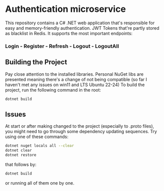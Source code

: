 # Authentication microservice

This repository contains a C# .NET web application that's responsible for easy and memory-friendly authentication. JWT Tokens that're partly stored as blacklist in Redis. It supports the most important endpoints:
### Login - Register - Refresh - Logout - LogoutAll

## Building the Project

Pay close attention to the installed libraries. Personal NuGet libs are presented meaning there's a change of not being compatible (so far I haven't met any issues on win11 and LTS Ubuntu 22-24)
To build the project, run the following command in the root:

```bash
dotnet build
```
## Issues

At start or after making changed to the project (especially to .proto files), you might need to go through some dependency updating sequences.
Try using one of these commands:

```bash
dotnet nuget locals all --clear
dotnet clear
dotnet restore
```
that follows by:

```bash
dotnet build
```
or running all of them one by one.
